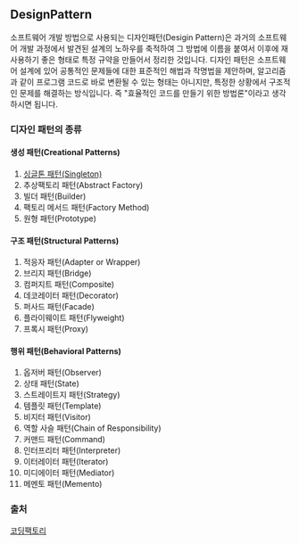 ## DesignPattern
소프트웨어 개발 방법으로 사용되는 디자인패턴(Desigin Pattern)은 과거의 소프트웨어 개발 과정에서 발견된 설계의 노하우를 축적하여 그 방법에 이름을 붙여서 이후에 재사용하기 좋은 형태로 특정 규약을 만들어서 정리한 것입니다. 디자인 패턴은 소프트웨어 설계에 있어 공통적인 문제들에 대한 표준적인 해법과 작명법을 제안하며, 알고리즘과 같이 프로그램 코드로 바로 변환될 수 있는 형태는 아니지만, 특정한 상황에서 구조적인 문제를 해결하는 방식입니다. 즉 "효율적인 코드를 만들기 위한 방법론"이라고 생각하시면 됩니다.


### 디자인 패턴의 종류

#### 생성 패턴(Creational Patterns)
1. [싱글톤 패턴(Singleton)](https://github.com/jang010505/DesignPattern/tree/master/src/creational/singleton)
2. 추상팩토리 패턴(Abstract Factory)
3. 빌더 패턴(Builder)
4. 팩토리 메서드 패턴(Factory Method)
5. 원형 패턴(Prototype)

#### 구조 패턴(Structural Patterns)
1. 적응자 패턴(Adapter or Wrapper)
2. 브리지 패턴(Bridge)
3. 컴퍼지트 패턴(Composite)
4. 데코레이터 패턴(Decorator)
5. 퍼사드 패턴(Facade)
6. 플라이웨이트 패턴(Flyweight)
7. 프록시 패턴(Proxy)

#### 행위 패턴(Behavioral Patterns)
1. 옵저버 패턴(Observer)
2. 상태 패턴(State)
3. 스트레이트지 패턴(Strategy)
4. 템플릿 패턴(Template)
5. 비지터 패턴(Visitor)
6. 역할 사슬 패턴(Chain of Responsibility)
7. 커맨드 패턴(Command)
8. 인터프리터 패턴(Interpreter)
9. 이터레이터 패턴(Iterator)
10. 미디에이터 패턴(Mediator)
11. 메멘토 패턴(Memento)


### 출처
[코딩팩토리](https://coding-factory.tistory.com/)